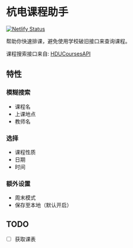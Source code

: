 # 杭电课程助手

[![Netlify Status](https://api.netlify.com/api/v1/badges/a1c545f8-837b-4f07-8dad-ea4f3c99093c/deploy-status)](https://app.netlify.com/sites/hduschedule/deploys)

帮助你快速排课，避免使用学校破旧接口来查询课程。

课程搜索接口来自: [HDUCoursesAPI](https://github.com/WingLim/HDUCoursesAPI)
## 特性

### 模糊搜索
- 课程名
- 上课地点
- 教师名

### 选择

- 课程性质
- 日期
- 时间

### 额外设置

- 周末模式
- 保存至本地（默认开启）
## TODO

- [ ] 获取课表
